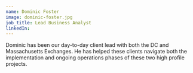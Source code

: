 ```yaml
---
name: Dominic Foster
image: dominic-foster.jpg
job_title: Lead Business Analyst
linkedIn: 
---
```


Dominic has been our day-to-day client lead with both the DC and Massachusetts Exchanges. He has helped these clients navigate both the implementation and ongoing operations phases of these two high profile projects.
